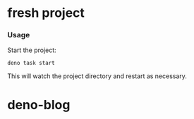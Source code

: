 # fresh project

### Usage

Start the project:

```
deno task start
```

This will watch the project directory and restart as necessary.
# deno-blog
